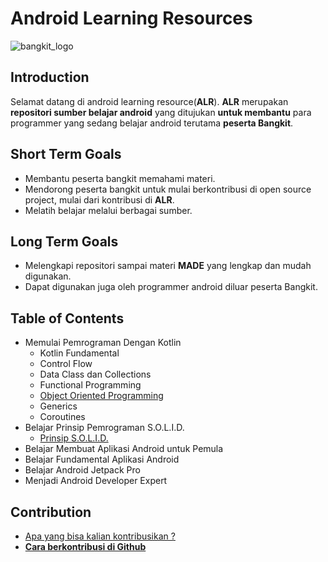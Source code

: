 # Android Learning Resources 
![bangkit_logo](https://www.dicoding.com/img/bangkit/logo.svg)

## Introduction
Selamat datang di android learning resource(**ALR**). **ALR** merupakan **repositori sumber belajar android**  yang ditujukan **untuk membantu**  para programmer yang sedang belajar android terutama **peserta Bangkit**.

## Short Term Goals
* Membantu peserta bangkit memahami materi. 
* Mendorong peserta bangkit untuk mulai berkontribusi di open source project, mulai dari kontribusi di **ALR**.
* Melatih belajar melalui berbagai sumber.

## Long Term Goals
* Melengkapi repositori sampai materi **MADE** yang lengkap dan mudah digunakan.
* Dapat digunakan juga oleh programmer android diluar peserta Bangkit.

## Table of Contents

* Memulai Pemrograman Dengan Kotlin
  * Kotlin Fundamental
  * Control Flow
  * Data Class dan Collections
  * Functional Programming
  * [Object Oriented Programming](https://github.com/aransafp/android-learning-resource/blob/main/Memulai%20Pemrograman%20dengan%20Kotlin/OOP.md)
  * Generics
  * Coroutines
* Belajar Prinsip Pemrograman S.O.L.I.D.
  * [Prinsip S.O.L.I.D.](https://github.com/aransafp/android-learning-resource/blob/development/Belajar%20Prinsip%20Pemrograman%20SOLID/solid.md)
* Belajar Membuat Aplikasi Android untuk Pemula
* Belajar Fundamental Aplikasi Android
* Belajar Android Jetpack Pro
* Menjadi Android Developer Expert

## Contribution

* [Apa yang bisa kalian kontribusikan ?](https://github.com/aransafp/android-learning-resource/blob/main/CONTRIBUTING.md)
* [**Cara berkontribusi di Github**](https://www.petanikode.com/github-workflow/)